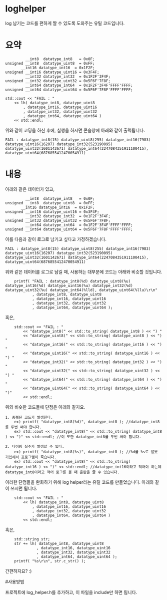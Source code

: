 # loghelper
log 남기는 코드를 편하게 짤 수 있도록 도와주는 유틸 코드입니다.




# 요약

	         __int8  datatype_int8   = 0x0F;
	unsigned __int8  datatype_uint8  = 0xFF;
   	       __int16 datatype_int16  = 0x1F2F;
	unsigned __int16 datatype_uint16 = 0x3F4F;
	         __int32 datatype_int32  = 0x1F2F'3F4F;
	unsigned __int32 datatype_uint32 = 0x5F6F'7F8F;
	         __int64 datatype_int64  = 0x1F2F'3F4F'FFFF'FFFF;
	unsigned __int64 datatype_uint64 = 0x5F6F'7F8F'FFFF'FFFF;

	std::cout << "FAIL : "
		<< lh( datatype_int8, datatype_uint8
			, datatype_int16, datatype_uint16
			, datatype_int32, datatype_uint32
			, datatype_int64, datatype_uint64 ) 
		<< std::endl;

위와 같이 코딩을 하신 후에, 실행을 하시면 콘솔창에 아래와 같이 출력됩니다.

	FAIL : datatype_int8(15) datatype_uint8(255) datatype_int16(7983) datatype_uint16(16207) datatype_int32(523190095) datatype_uint32(1601142671) datatype_int64(2247084351911100415), datatype_uint64(6876855412470054911)




# 내용

아래와 같은 데이터가 있고,

	         __int8  datatype_int8   = 0x0F;
	unsigned __int8  datatype_uint8  = 0xFF;
   	       __int16 datatype_int16  = 0x1F2F;
	unsigned __int16 datatype_uint16 = 0x3F4F;
	         __int32 datatype_int32  = 0x1F2F'3F4F;
	unsigned __int32 datatype_uint32 = 0x5F6F'7F8F;
	         __int64 datatype_int64  = 0x1F2F'3F4F'FFFF'FFFF;
	unsigned __int64 datatype_uint64 = 0x5F6F'7F8F'FFFF'FFFF;

이를 다음과 같이 로그로 남기고 싶다고 가정하겠습니다.

	FAIL : datatype_int8(15) datatype_uint8(255) datatype_int16(7983) datatype_uint16(16207) datatype_int32(523190095) datatype_uint32(1601142671) datatype_int64(2247084351911100415), datatype_uint64(6876855412470054911)

위와 같은 데이터를 로그로 남길 때, 사용하는 대부분에 코드는 아래와 비슷할 것입니다.

		printf( "FAIL : datatype_int8(%d) datatype_uint8(%u) datatype_int16(%d) datatype_uint16(%u) datatype_int32(%d) datatype_uint32(%u) datatype_int64(%lld), datatype_uint64(%llu)\r\n"
				, datatype_int8, datatype_uint8
				, datatype_int16, datatype_uint16
				, datatype_int32, datatype_uint32
				, datatype_int64, datatype_uint64 );

혹은,

		std::cout << "FAIL : "
			<< "datatype_int8(" << std::to_string( datatype_int8 ) << ") "
			<< "datatype_uint8(" << std::to_string( datatype_uint8 ) << ") "
			<< "datatype_int16(" << std::to_string( datatype_int16 ) << ") "
			<< "datatype_uint16(" << std::to_string( datatype_uint16 ) << ") "
			<< "datatype_int32(" << std::to_string( datatype_int32 ) << ") "
			<< "datatype_uint32(" << std::to_string( datatype_uint32 ) << ") "
			<< "datatype_int64(" << std::to_string( datatype_int64 ) << ") "
			<< "datatype_uint64(" << std::to_string( datatype_uint64 ) << ")"
			<< std::endl;

위와 비슷한 코드들에 단점은 아래와 같지요.

	1. 중복된 코드가 발생한다.
		ex) printf( "datatype_int8(%d)", datatype_int8 ); //datatype_int8를 두번 써야 합니다.
		ex) std::cout << "datatype_int8(" << std::to_string( datatype_int8 ) << ")" << std::endl; //이 또한 datatype_int8를 두번 써야 합니다.
	
	2. 타이핑 실수가 발생할 수 있다.
		ex) printf( "datatype_int8(%s)", datatype_int8 ); //%d를 %s로 잘못 기입해서 프로그램이 죽습니다.
		ex) std::cout << "datatype_int8(" << std::to_string( datatype_int16 ) << ")" << std::endl; //datatype_int16이라고 적어야 하는데 datatype_int8이라고 적어 로그를 볼 때 혼란을 줄 수 있습니다.

이러한 단점들을 완화하기 위해 log helper라는 유틸 코드를 만들었습니다.
아래와 같이 쓰시면 됩니다.

		std::cout << "FAIL : "
			<< lh( datatype_int8, datatype_uint8
				, datatype_int16, datatype_uint16
				, datatype_int32, datatype_uint32
				, datatype_int64, datatype_uint64 ) 
			<< std::endl;

혹은,

		std::string str;
		str += lh( datatype_int8, datatype_uint8
				  , datatype_int16, datatype_uint16
				  , datatype_int32, datatype_uint32
				  , datatype_int64, datatype_uint64 );
		printf( "%s\r\n", str.c_str() );

간편하지요? :)


#사용방법

프로젝트에 log_helper.h를 추가하고, 이 파일을 include만 하면 됩니다.
